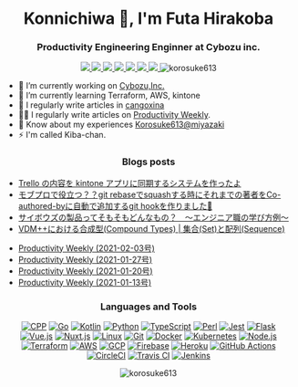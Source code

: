 <h1 align="center">Konnichiwa 👋, I'm Futa Hirakoba</h1>
<h3 align="center">Productivity Engineering Enginner at Cybozu inc.</h3>

<div align="center">
<a href="https://korosuke613.github.io" target="_blank" rel="noopener">
  <img src="https://img.shields.io/badge/-Homepage-134343?style=flat&amp">
</a>
<a href="https://korosuke613.hatenablog.com" target="_blank" rel="noopener">
  <img src="https://img.shields.io/badge/-Blog-9F55FF?style=flat&amp;logo=blogger&amp;logoColor=white">
</a>
<a href="https://zenn.dev/korosuke613" target="_blank" rel="noopener">
  <img src="https://img.shields.io/badge/-Zenn-3EA8FF?style=flat&logo=zenn&logoColor=white">
</a>
<a href="http://qiita.com/Shitimi_613" target="_blank" rel="noopener">
  <img src="https://img.shields.io/badge/-Qiita-55C500?style=flat&amp;logo=qiita&amp;logoColor=white">
</a>
<a href="https://twitter.com/Shitimi_613" target="_blank" rel="noopener">
  <img src="https://img.shields.io/badge/-Twitter-1DA1F2?style=flat&amp;logo=twitter&amp;logoColor=white">
</a>
<a href="https://www.facebook.com/futa.hirakoba.5" target="_blank" rel="noopener">
  <img src="https://img.shields.io/badge/-Facebook-1877F2?style=flat&amp;logo=facebook&amp;logoColor=white">
</a>
<a href="https://www.instagram.com/kwlv613/" target="_blank" rel="noopener">
  <img src="https://img.shields.io/badge/-Instagram-E4405F?style=flat&amp;logo=instagram&amp;logoColor=white">
</a><img src="https://komarev.com/ghpvc/?username=korosuke613&label=Profile%20views&color=0e75b6&style=flat" alt="korosuke613" /> </p>
</div>



- 🔭 I’m currently working on [Cybozu,Inc.](https://cybozu.co.jp/)
- 🌱 I’m currently learning Terraform, AWS, kintone
- 📝 I regularly write articles in [cangoxina](https://korosuke613.hatenablog.com/)
- 👨‍💻 I regularly write articles on [Productivity Weekly](https://zenn.dev/korosuke613).
- 📄 Know about my experiences [Korosuke613@miyazaki](https://korosuke613.github.io/)
- ⚡ I'm called Kiba-chan.

<h3 align="center">Blogs posts</h3>

<!-- HATENA-POST-LIST:START -->
- [Trello の内容を kintone アプリに同期するシステムを作ったよ](https://korosuke613.hatenablog.com/entry/2020/12/10/trekin-about?utm_source=feed)
- [モブプロで役立つ？？git rebaseでsquashする時にそれまでの著者をCo-authored-byに自動で追加するgit hookを作りました🎉](https://korosuke613.hatenablog.com/entry/2020/09/11/auto-insert-co-author?utm_source=feed)
- [サイボウズの製品ってそもそもどんなもの？　〜エンジニア職の学び方例〜](https://korosuke613.hatenablog.com/entry/2020/02/13/cybozu-production-learn?utm_source=feed)
- [VDM++における合成型(Compound Types) | 集合(Set)と配列(Sequence)](https://korosuke613.hatenablog.com/entry/2020/02/12/vdmpp-compound-set-seq?utm_source=feed)
<!-- HATENA-POST-LIST:END -->

<!-- ZENN-POST-LIST:START -->
- [Productivity Weekly (2021-02-03号)](https://zenn.dev/korosuke613/articles/productivity-weekly-20210203)
- [Productivity Weekly (2021-01-27号)](https://zenn.dev/korosuke613/articles/productivity-weekly-20210127)
- [Productivity Weekly (2021-01-20号)](https://zenn.dev/korosuke613/articles/productivity-weekly-20210120)
- [Productivity Weekly (2021-01-13号)](https://zenn.dev/korosuke613/articles/productivity-weekly-20210113)
<!-- ZENN-POST-LIST:END -->


<h3 align="center">Languages and Tools</h3>
<div align="center">

[![ CPP](https://img.shields.io/static/v1?label=&message=C%2B%2B&color=00599C&style=flat&logo=c%2B%2B)]()
[![ Go](https://img.shields.io/static/v1?label=&message=Go&color=00ADD8&style=flat&logo=go&logoColor=white)]()
[![ Kotlin](https://img.shields.io/static/v1?label=&message=Kotlin&color=0095D5&style=flat&logo=kotlin&logoColor=white)]() 
[![ Python](https://img.shields.io/static/v1?label=&message=Python&color=3776AB&style=flat&logo=python&logoColor=white)]()
[![ TypeScript](https://img.shields.io/static/v1?label=&message=TypeScript&color=3178C6&style=flat&logo=typescript&logoColor=white)]() 
[![ Perl](https://img.shields.io/static/v1?label=&message=Perl&color=39457E&style=flat&logo=perl&logoColor=white)]()
[![ Jest](https://img.shields.io/static/v1?label=&message=Jest&color=C21325&style=flat&logo=jest&logoColor=white)]()
[![ Flask](https://img.shields.io/static/v1?label=&message=Flask&color=000000&style=flat&logo=flask&logoColor=white)]()
[![ Vue.js](https://img.shields.io/static/v1?label=&message=Vue.js&color=4FC08D&style=flat&logo=vue.js&logoColor=white)]()
[![ Nuxt.js](https://img.shields.io/static/v1?label=&message=Nuxt.js&color=00C58E&style=flat&logo=nuxt.js&logoColor=white)]() 
[![ Linux](https://img.shields.io/static/v1?label=&message=Linux&color=FCC624&style=flat&logo=linux&logoColor=black)]()
[![ Git](https://img.shields.io/static/v1?label=&message=Git&color=F05032&style=flat&logo=git&logoColor=white)]() 
[![ Docker](https://img.shields.io/static/v1?label=&message=Docker&color=2496ED&style=flat&logo=docker&logoColor=white)]() 
[![ Kubernetes](https://img.shields.io/static/v1?label=&message=Kubernetes&color=326CE5&style=flat&logo=kubernetes&logoColor=white)]()
[![ Node.js](https://img.shields.io/static/v1?label=&message=Node.js&color=339933&style=flat&logo=node.js&logoColor=white)]() 
[![ Terraform](https://img.shields.io/static/v1?label=&message=Terraform&color=623CE4&style=flat&logo=terraform&logoColor=white)]()
[![ AWS](https://img.shields.io/static/v1?label=&message=AWS&color=232F3E&style=flat&logo=Amazon%20AWS)]() 
[![ GCP](https://img.shields.io/static/v1?label=&message=GCP&color=4285F4&style=flat&logo=google-cloud&logoColor=white)]() 
[![ Firebase](https://img.shields.io/static/v1?label=&message=Firebase&color=FFCA28&style=flat&logo=firebase&logoColor=black)]() 
[![ Heroku](https://img.shields.io/static/v1?label=&message=Heroku&color=430098&style=flat&logo=heroku&logoColor=white)]() 
[![ GitHub Actions](https://img.shields.io/static/v1?label=&message=GitHub%20Actions&color=2088FF&style=flat&logo=github%20actions&logoColor=white)]() 
[![ CircleCI](https://img.shields.io/static/v1?label=&message=CircleCI&color=343434&style=flat&logo=circleci)]() 
[![ Travis CI](https://img.shields.io/static/v1?label=&message=Travis%20CI&color=3EAAAF&style=flat&logo=travis-ci&logoColor=white)]() 
[![ Jenkins](https://img.shields.io/static/v1?label=&message=Jenkins&color=D24939&style=flat&logo=jenkins&logoColor=white)]() 
</div>

<div align="center">
<p><img align="center" src="https://github-readme-streak-stats.herokuapp.com/?user=korosuke613&" alt="korosuke613" /></p>
</div>
